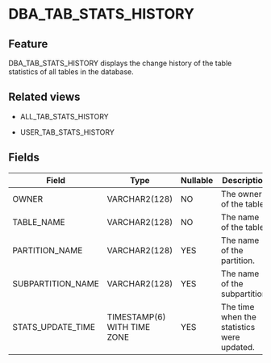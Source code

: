 DBA_TAB_STATS_HISTORY
==========================================

Feature
-------------------

DBA_TAB_STATS_HISTORY displays the change history of the table statistics of all tables in the database.

Related views
---------------------

* ALL_TAB_STATS_HISTORY



* USER_TAB_STATS_HISTORY






Fields
---------------------



| **Field**         | **Type**                    | **Nullable** | **Description**                            |
|-------------------|-----------------------------|--------------|--------------------------------------------|
| OWNER             | VARCHAR2(128)               | NO           | The owner of the table.                    |
| TABLE_NAME        | VARCHAR2(128)               | NO           | The name of the table.                     |
| PARTITION_NAME    | VARCHAR2(128)               | YES          | The name of the partition.                 |
| SUBPARTITION_NAME | VARCHAR2(128)               | YES          | The name of the subpartition.              |
| STATS_UPDATE_TIME | TIMESTAMP(6) WITH TIME ZONE | YES          | The time when the statistics were updated. |


